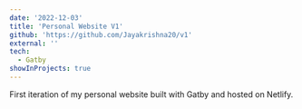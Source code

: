 ```yaml
---
date: '2022-12-03'
title: 'Personal Website V1'
github: 'https://github.com/Jayakrishna20/v1'
external: ''
tech:
  - Gatby
showInProjects: true
---
```


First iteration of my personal website built with Gatby and hosted on Netlify.
